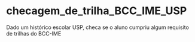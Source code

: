# checagem_de_trilha_BCC_IME_USP
Dado um histórico escolar USP, checa se o aluno cumpriu algum requisito de trilhas do BCC-IME
